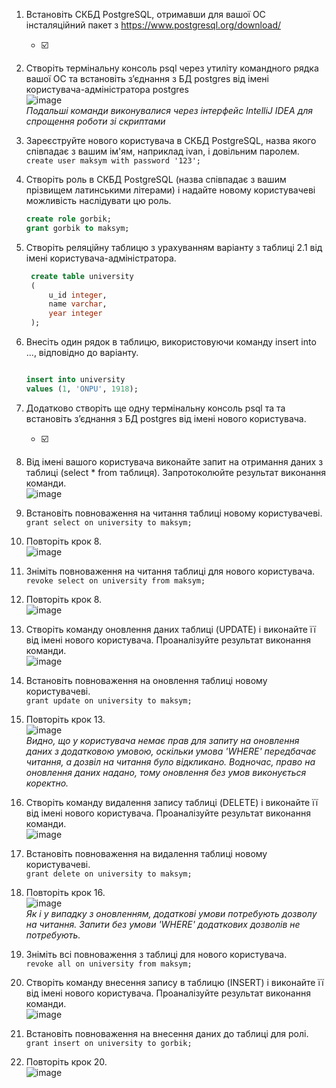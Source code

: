 1. Встановіть СКБД PostgreSQL, отримавши для вашої ОС інсталяційний пакет з https://www.postgresql.org/download/

    - ☑️

2. Створіть термінальну консоль psql через утиліту командного рядка вашої ОС та встановіть з’єднання з БД postgres від
   імені користувача-адміністратора postgres  
   ![image](https://user-images.githubusercontent.com/26124396/208185577-c1e9eaf1-dfa6-4472-beab-7d5e19108cf9.png)  
   _Подальші команди виконувалися через інтерфейс IntelliJ IDEA для спрощення роботи зі скриптами_
3. Зареєструйте нового користувача в СКБД PostgreSQL, назва якого співпадає з вашим ім'ям, наприклад ivan, і
   довільним паролем.  
   `create user maksym with password '123';`
4. Створіть роль в СКБД PostgreSQL (назва співпадає з вашим прізвищем латинськими літерами) і надайте новому
   користувачеві можливість наслідувати цю роль.
   ```sql
   create role gorbik;
   grant gorbik to maksym;
   ```
5. Створіть реляційну таблицю з урахуванням варіанту з таблиці 2.1 від імені користувача-адміністратора.

   ```sql
    create table university
    (
        u_id integer,
        name varchar,
        year integer
    );
    ```

6. Внесіть один рядок в таблицю, використовуючи команду insert into ..., відповідно до варіанту.

   ```sql
   
   insert into university
   values (1, 'ONPU', 1918);
   
   ```

7. Додатково створіть ще одну термінальну консоль psql та та встановіть з’єднання з БД postgres від імені нового
   користувача.

    - ☑️

8. Від імені вашого користувача виконайте запит на отримання даних з таблиці (select * from таблиця). Запротоколюйте
   результат виконання команди.  
   ![image](https://user-images.githubusercontent.com/26124396/208178412-4d6d9a1d-3a07-48a9-8ae7-beba524de5c3.png)
9. Встановіть повноваження на читання таблиці новому користувачеві.  
   `grant select on university to maksym;`
10. Повторіть крок 8.  
    ![image](https://user-images.githubusercontent.com/26124396/208178878-56f80a63-ebbc-4dbe-b247-dd1a59626524.png)
11. Зніміть повноваження на читання таблиці для нового користувача.  
    `revoke select on university from maksym;`
12. Повторіть крок 8.  
    ![image](https://user-images.githubusercontent.com/26124396/208179207-c2a6fe97-161d-4b28-87e5-a0514bf0a9f6.png)
13. Створіть команду оновлення даних таблиці (UPDATE) і виконайте її від імені нового користувача. Проаналізуйте
    результат виконання команди.  
    ![image](https://user-images.githubusercontent.com/26124396/208179688-b6ad0f15-3f96-47c9-b0f3-05953792a982.png)
14. Встановіть повноваження на оновлення таблиці новому користувачеві.  
    `grant update on university to maksym;`
15. Повторіть крок 13.  
    ![image](https://user-images.githubusercontent.com/26124396/208180213-c8ec7107-b868-49d5-bfc9-9bb744742b1b.png)  
    _Видно, що у користувача немає прав для запиту на оновлення даних з додатковою умовою, оскільки умова 'WHERE'
    передбачає читання, а дозвіл на читання було відкликано. Водночас, право на оновлення даних надано, тому
    оновлення без умов виконується коректно._
16. Створіть команду видалення запису таблиці (DELETE) і виконайте її від імені нового користувача. Проаналізуйте
    результат виконання команди.  
    ![image](https://user-images.githubusercontent.com/26124396/208181666-f8b13b25-4fcf-41ff-9497-270ce299ec28.png)
17. Встановіть повноваження на видалення таблиці новому користувачеві.  
    `grant delete on university to maksym;`
18. Повторіть крок 16.  
    ![image](https://user-images.githubusercontent.com/26124396/208181933-ccc84c0d-415e-4fb2-9ce3-265bd9249e94.png)  
    _Як і у випадку з оновленням, додаткові умови потребують дозволу на читання. Запити без умови 'WHERE' додаткових
    дозволів не потребують._
19. Зніміть всі повноваження з таблиці для нового користувача.  
    `revoke all on university from maksym;`
20. Створіть команду внесення запису в таблицю (INSERT) і виконайте її від імені нового користувача. Проаналізуйте
    результат виконання команди.  
    ![image](https://user-images.githubusercontent.com/26124396/208184703-5847d4d1-b9f7-4c93-b32e-3bb5436e6597.png)
21. Встановіть повноваження на внесення даних до таблиці для ролі.  
    `grant insert on university to gorbik;`
22. Повторіть крок 20.  
    ![image](https://user-images.githubusercontent.com/26124396/208184897-43aebe0b-61c3-44da-b64a-e93924a7a976.png)
